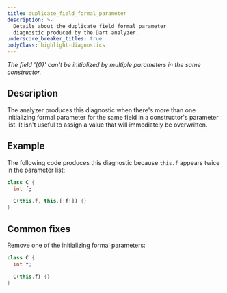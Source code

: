 ```yaml
---
title: duplicate_field_formal_parameter
description: >-
  Details about the duplicate_field_formal_parameter
  diagnostic produced by the Dart analyzer.
underscore_breaker_titles: true
bodyClass: highlight-diagnostics
---
```


_The field '{0}' can't be initialized by multiple parameters in the same
constructor._

## Description

The analyzer produces this diagnostic when there's more than one
initializing formal parameter for the same field in a constructor's
parameter list. It isn't useful to assign a value that will immediately be
overwritten.

## Example

The following code produces this diagnostic because `this.f` appears twice
in the parameter list:

```dart
class C {
  int f;

  C(this.f, this.[!f!]) {}
}
```

## Common fixes

Remove one of the initializing formal parameters:

```dart
class C {
  int f;

  C(this.f) {}
}
```
